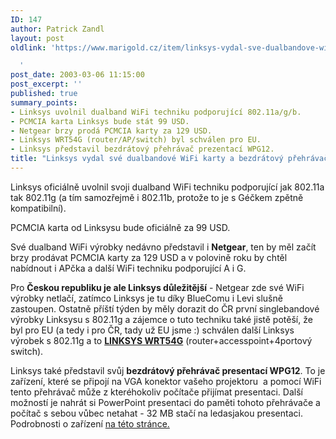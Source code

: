 ```yaml
---
ID: 147
author: Patrick Zandl
layout: post
oldlink: 'https://www.marigold.cz/item/linksys-vydal-sve-dualbandove-wifi-karty-a-bezdratovy-prehravac-presentaci

  '
post_date: 2003-03-06 11:15:00
post_excerpt: ''
published: true
summary_points:
- Linksys uvolnil dualband WiFi techniku podporující 802.11a/g/b.
- PCMCIA karta Linksys bude stát 99 USD.
- Netgear brzy prodá PCMCIA karty za 129 USD.
- Linksys WRT54G (router/AP/switch) byl schválen pro EU.
- Linksys představil bezdrátový přehrávač prezentací WPG12.
title: "Linksys vydal své dualbandové WiFi karty a bezdrátový přehrávač presentací"
---
```


<p>
Linksys oficiálně uvolnil svoji dualband WiFi techniku podporující jak 802.11a tak 802.11g (a tím samozřejmě i 802.11b, protože to je s Géčkem zpětně kompatibilní).</p>

<p>
PCMCIA karta od Linksysu bude oficiálně za 99 USD.</p>

<p>
Své dualband WiFi výrobky nedávno představil i <STRONG>Netgear</STRONG>, ten by měl začít brzy prodávat PCMCIA karty za 129 USD a v polovině roku by chtěl nabídnout i APčka a další WiFi techniku podporující A i G. </p>

<p>
Pro <STRONG>Českou republiku je ale Linksys důležitější</STRONG> - Netgear zde své WiFi výrobky netlačí, zatímco Linksys je tu díky BlueComu&#160;i Levi slušně zastoupen. Ostatně příští týden by měly dorazit do ČR první singlebandové výrobky Linksysu s 802.11g a zájemce o tuto techniku také jistě potěší, že byl pro EU (a tedy i pro ČR, tady už EU jsme :) schválen další Linksys výrobek s 802.11g a to <STRONG><A href="http://www.linksys.com/products/product.asp?grid=33&amp;scid=35&amp;prid=508" target=_blank><STRONG>LINKSYS WRT54G</STRONG></A></STRONG> (router+accesspoint+4portový switch).</p>

<p>
Linksys také představil svůj <STRONG>bezdrátový přehrávač presentací WPG12</STRONG>. To je zařízení, které se připojí na VGA konektor vašeho projektoru&#160; a pomocí WiFi tento přehrávač může z kteréhokoliv počítače přijímat presentaci. Další možností je nahrát si PowerPoint presentaci do paměti tohoto přehrávače a počítač s sebou vůbec netahat - 32 MB stačí na ledasjakou presentaci. Podrobnosti o zařízení <A href="http://www.linksys.com/products/product.asp?grid=33&amp;scid=38&amp;prid=503" target=_blank>na této stránce.</A></p>